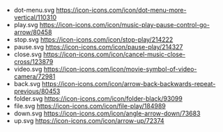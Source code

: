 * dot-menu.svg https://icon-icons.com/icon/dot-menu-more-vertical/110310
* play.svg https://icon-icons.com/icon/music-play-pause-control-go-arrow/80458
* stop.svg https://icon-icons.com/icon/stop-play/214222
* pause.svg https://icon-icons.com/icon/pause-play/214327
* close.svg https://icon-icons.com/icon/cancel-music-close-cross/123879
* video.svg https://icon-icons.com/icon/movie-symbol-of-video-camera/72981
* back.svg https://icon-icons.com/icon/arrow-back-backwards-repeat-previous/80453
* folder.svg https://icon-icons.com/icon/folder-black/93099
* file.svg https://icon-icons.com/icon/file-play/184989
* down.svg https://icon-icons.com/icon/angle-arrow-down/73683
* up.svg https://icon-icons.com/icon/arrow-up/72374
